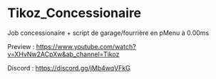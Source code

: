 # Tikoz_Concessionaire

Job concessionaire + script de garage/fourrière en pMenu à 0.00ms

Preview : https://www.youtube.com/watch?v=XHvNw2ACpXw&ab_channel=Tikoz

Discord : https://discord.gg/jMb4wqVFkG
